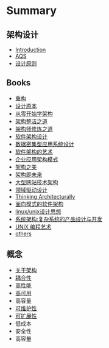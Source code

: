 # Summary

## 架构设计

* [Introduction](README.md)
* [AQS](chapter1.md)
* [设计原则](she-ji-yuan-ze.md)

## Books

* [重构](books/zhong-gou.md)
* [设计原本](books/she-ji-yuan-ben.md)
* [从零开始学架构](books/cong-ling-kai-shi-xue-jia-gou.md)
* [架构整洁之道](books/jia-gou-zheng-ji-zhi-dao.md)
* [架构师修炼之道](books/jia-gou-shi-xiu-lian-zhi-dao.md)
* [软件架构设计](books/ruan-jian-jia-gou-she-ji.md)
* [数据密集型应用系统设计](books/shu-ju-mi-ji-xing-ying-yong-xi-tong-she-ji.md)
* [软件架构的艺术](books/ruan-jian-jia-gou-de-yi-zhu.md)
* [企业应用架构模式](books/qi-ye-ying-yong-jia-gou-mo-shi.md)
* [架构之美](books/jia-gou-zhi-mei.md)
* [架构即未来](books/jia-gou-ji-wei-lai.md)
* [大型网站技术架构](books/da-xing-wang-zhan-ji-zhu-jia-gou.md)
* [领域驱动设计 ](books/ling-yu-qu-dong-she-ji.md)
* [Thinking Architecturally](books/thinking-architecturally.md)
* [面向模式的软件架构](books/mian-xiang-mo-shi-de-ruan-jian-jia-gou.md)
* [linux/unix设计思想](books/linuxunixshe-ji-si-xiang.md)
* [系统架构:复杂系统的产品设计与开发](books/xi-tong-jia-67843a-fu-za-xi-tong-de-chan-pin-she-ji-yu-kai-fa.md)
* [UNIX 编程艺术](books/unix-bian-cheng-yi-zhu.md)
* [others](books/others.md)

## 概念

* [关于架构](notions/guan-yu-jia-gou.md)
* [耦合性](notions/ou-he-xing.md)
* [高性能](notions/gao-xing-neng.md)
* [高可用](notions/gao-ke-yong.md)
* 高容量
* [可维护性](notions/ke-wei-hu-xing.md)
* [可扩展性](notions/ke-kuo-zhan-xing.md)
* 低成本
* 安全性
* 高容量

